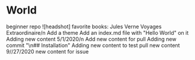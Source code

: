 # World
beginner repo
![headshot]
favorite books: 
Jules Verne Voyages Extraordinaire/n
Add a theme
Add an index.md file with "Hello World" on it
Adding new content 5/1/2020/n
Add new content for pull
Adding new commit
"\n## Installation" 
Adding new content to test pull
new content 9//27/2020
new content for issue
